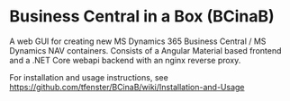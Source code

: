 # Business Central in a Box (BCinaB)

A web GUI for creating new MS Dynamics 365 Business Central / MS Dynamics NAV containers. Consists of a Angular Material based frontend and a .NET Core webapi backend with an nginx reverse proxy.

For installation and usage instructions, see https://github.com/tfenster/BCinaB/wiki/Installation-and-Usage
